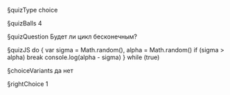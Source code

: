 §quizType
choice

§quizBalls
4

§quizQuestion
Будет ли цикл бесконечным?


§quizJS
do {
  var sigma = Math.random(), alpha = Math.random()
  if (sigma > alpha) break
  console.log(alpha - sigma)
} while (true)


§choiceVariants
да
нет


§rightChoice
1
